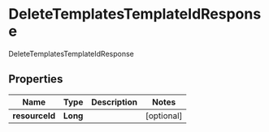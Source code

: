

# DeleteTemplatesTemplateIdResponse

DeleteTemplatesTemplateIdResponse

## Properties

| Name | Type | Description | Notes |
|------------ | ------------- | ------------- | -------------|
|**resourceId** | **Long** |  |  [optional] |



